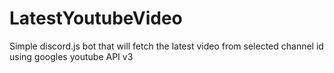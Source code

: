 # LatestYoutubeVideo
Simple discord.js bot that will fetch the latest video from selected channel id using googles youtube API v3
